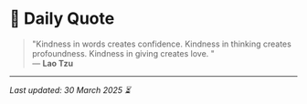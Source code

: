 # 📜 Daily Quote

> "Kindness in words creates confidence. Kindness in thinking creates profoundness. Kindness in giving creates love. "  
> — **Lao Tzu**

---

_Last updated: 30 March 2025 ⏳_

